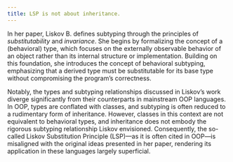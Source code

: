 ```yaml
---
title: LSP is not about inheritance.
---
```


In her paper, Liskov B. defines subtyping through the principles  of _substitutability_ and _invariance_. She begins by formalizing the concept of a (behavioral) type, which focuses on the externally observable behavior of an object rather than its internal structure or implementation. Building on this foundation, she introduces the concept of behavioral subtyping, emphasizing that a derived type must be substitutable for its base type without compromising the program’s correctness.

Notably, the types and subtyping relationships discussed in Liskov’s work diverge significantly from their counterparts in mainstream OOP languages. In OOP, types are conflated with classes, and subtyping is often reduced to a rudimentary form of inheritance. However, classes in this context are not equivalent to behavioral types, and inheritance does not embody the rigorous subtyping relationship Liskov envisioned. Consequently, the so-called Liskov Substitution Principle (LSP)—as it is often cited in OOP—is misaligned with the original ideas presented in her paper, rendering its application in these languages largely superficial.

